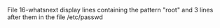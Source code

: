 File 16-whatsnext display lines containing the pattern "root" and 3 lines after them in the file /etc/passwd

